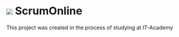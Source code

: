 # <img src="client/img/favicon.ico"> ScrumOnline
This project was created in the process of studying at IT-Academy
